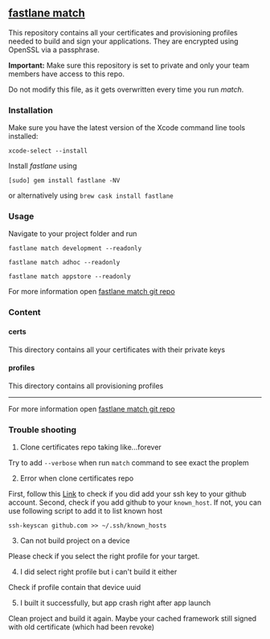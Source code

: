 ## [fastlane match](https://docs.fastlane.tools/actions/match/)

This repository contains all your certificates and provisioning profiles needed to build and sign your applications. They are encrypted using OpenSSL via a passphrase.

**Important:** Make sure this repository is set to private and only your team members have access to this repo.

Do not modify this file, as it gets overwritten every time you run _match_.

### Installation

Make sure you have the latest version of the Xcode command line tools installed:

```
xcode-select --install
```

Install _fastlane_ using

```
[sudo] gem install fastlane -NV
```

or alternatively using `brew cask install fastlane`

### Usage

Navigate to your project folder and run

```
fastlane match development --readonly
```
```
fastlane match adhoc --readonly
```
```
fastlane match appstore --readonly
```

For more information open [fastlane match git repo](https://docs.fastlane.tools/actions/match/)

### Content

#### certs

This directory contains all your certificates with their private keys

#### profiles

This directory contains all provisioning profiles

------------------------------------

For more information open [fastlane match git repo](https://docs.fastlane.tools/actions/match/)

### Trouble shooting

1. Clone certificates repo taking like...forever

Try to add `--verbose` when run `match` command to see exact the proplem

2. Error when clone certificates repo

First, follow this [Link](https://github.com/settings/keys) to check if you did add your ssh key to your github account.
Second, check if you add github to your `known_host`. If not, you can use following script to add it to list known host
```
ssh-keyscan github.com >> ~/.ssh/known_hosts
```

3. Can not build project on a device

Please check if you select the right profile for your target.

4. I did select right profile but i can't build it either

Check if profile contain that device uuid

5. I built it successfully, but app crash right after app launch

Clean project and build it again. Maybe your cached framework still signed with old certificate (which had been revoke)